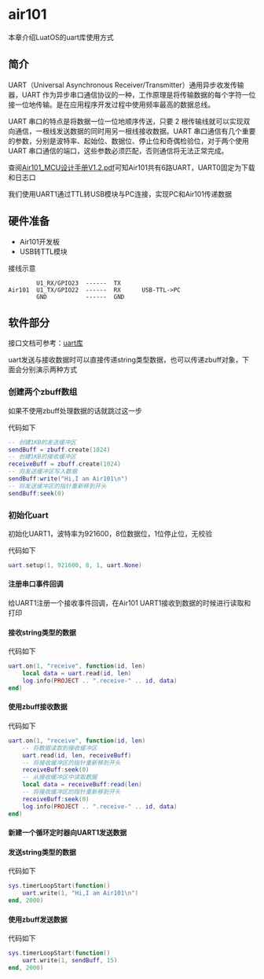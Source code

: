 # air101

本章介绍LuatOS的uart库使用方式

## 简介

UART（Universal Asynchronous Receiver/Transmitter）通用异步收发传输器，UART 作为异步串口通信协议的一种，工作原理是将传输数据的每个字符一位接一位地传输。是在应用程序开发过程中使用频率最高的数据总线。

UART 串口的特点是将数据一位一位地顺序传送，只要 2 根传输线就可以实现双向通信，一根线发送数据的同时用另一根线接收数据。UART 串口通信有几个重要的参数，分别是波特率、起始位、数据位、停止位和奇偶检验位，对于两个使用 UART 串口通信的端口，这些参数必须匹配，否则通信将无法正常完成。

查阅[Air101_MCU设计手册V1.2.pdf](https://cdn.openluat-luatcommunity.openluat.com/attachment/20211202193606476_Air101_MCU%E8%AE%BE%E8%AE%A1%E6%89%8B%E5%86%8CV1.2.pdf)可知Air101共有6路UART，UART0固定为下载和日志口

我们使用UART1通过TTL转USB模块与PC连接，实现PC和Air101传递数据

## 硬件准备

+ Air101开发板
+ USB转TTL模块

接线示意

```example
        U1_RX/GPIO23  ------  TX  
Air101  U1_TX/GPIO22  ------  RX      USB-TTL->PC
        GND           ------  GND
```

## 软件部分

接口文档可参考：[uart库](https://wiki.luatos.com/api/uart.html)

uart发送与接收数据时可以直接传递string类型数据，也可以传递zbuff对象，下面会分别演示两种方式

### 创建两个zbuff数组

如果不使用zbuff处理数据的话就跳过这一步

代码如下

```lua
-- 创建1KB的发送缓冲区
sendBuff = zbuff.create(1024)
-- 创建1KB的接收缓冲区
receiveBuff = zbuff.create(1024)
-- 向发送缓冲区写入数据
sendBuff:write("Hi,I am Air101\n")
-- 将发送缓冲区的指针重新移到开头
sendBuff:seek(0)
```

### 初始化uart

初始化UART1，波特率为921600，8位数据位，1位停止位，无校验

代码如下

```lua
uart.setup(1, 921600, 8, 1, uart.None)
```

#### 注册串口事件回调

给UART1注册一个接收事件回调，在Air101 UART1接收到数据的时候进行读取和打印

#### 接收string类型的数据

代码如下

```lua
uart.on(1, "receive", function(id, len)
    local data = uart.read(id, len)
    log.info(PROJECT .. ".receive-" .. id, data)
end)

```

#### 使用zbuff接收数据

代码如下

```lua
uart.on(1, "receive", function(id, len)
    -- 将数据读取到接收缓冲区
    uart.read(id, len, receiveBuff)
    -- 将接收缓冲区的指针重新移到开头
    receiveBuff:seek(0)
    -- 从接收缓冲区中读取数据
    local data = receiveBuff:read(len)
    -- 将接收缓冲区的指针重新移到开头
    receiveBuff:seek(0)
    log.info(PROJECT .. ".receive-" .. id, data)
end)
```

#### 新建一个循环定时器向UART1发送数据

#### 发送string类型的数据

代码如下

```lua
sys.timerLoopStart(function()
    uart.write(1, "Hi,I am Air101\n")
end, 2000)
```

#### 使用zbuff发送数据

代码如下

```lua
sys.timerLoopStart(function()
    uart.write(1, sendBuff, 15)
end, 2000)
```
